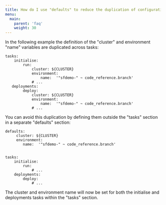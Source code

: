 ```yaml
---
title: How do I use "defaults" to reduce the duplication of configuration?
menu:
  main:
    parent: 'faq'
    weight: 30
---
```

In the following example the definition of the "cluster" and environment "name" variables are duplicated across tasks:

```
tasks:
    initialise:
        run:
            cluster: ${CLUSTER}
            environment:
                name:  '"sfdemo-" ~ code_reference.branch'
            # ...
   deployments:
        deploy:
            cluster: ${CLUSTER}
            environment:
                name:  '"sfdemo-" ~ code_reference.branch'
            # ...
```

You can avoid this duplication by defining them outside the "tasks" section in a separate "defaults" section:

```
defaults:
     cluster: ${CLUSTER}
     environment:
        name:  '"sfdemo-" ~ code_reference.branch'
  
  
tasks:
    initialise:
        run:
            # ...
    deployments:
        deploy:
            # ...
```

The cluster and environment name will now be set for both the initialise and deployments tasks within the "tasks" section.
